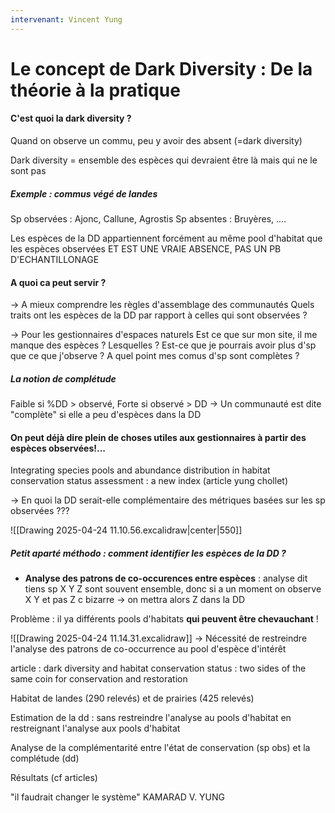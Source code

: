 ```yaml
---
intervenant: Vincent Yung
---
```

# Le concept de Dark Diversity : De la théorie à la pratique

#### C'est quoi la dark diversity ?

Quand on observe un commu, peu y avoir des absent (=dark diversity)

Dark diversity = ensemble des espèces qui devraient être là mais qui ne le sont pas

##### Exemple : commus végé de landes

Sp observées : Ajonc, Callune, Agrostis
Sp absentes : Bruyères, .... 


Les espèces de la DD appartiennent forcément au même pool d'habitat que les espèces observées
ET EST UNE VRAIE ABSENCE, PAS UN PB D'ECHANTILLONAGE

#### A quoi ca peut servir ?

→ A mieux comprendre les règles d'assemblage des communautés
Quels traits ont les espèces de la DD par rapport à celles qui sont observées ?

→ Pour les gestionnaires d'espaces naturels
Est ce que sur mon site, il me manque des espèces ? Lesquelles ?
Est-ce que je pourrais avoir plus d'sp que ce que j'observe ?
A quel point mes comus d'sp sont complètes ?

##### La notion de complétude

Faible si %DD > observé, Forte si observé > DD
→ Un communauté est dite "complète" si elle a peu d'espèces dans la DD

#### On peut déjà dire plein de choses utiles aux gestionnaires à partir des espèces observées!...

Integrating species pools and abundance distribution in habitat conservation status assessment : a new index (article yung chollet)

→ En quoi la DD serait-elle complémentaire des métriques basées sur les sp observées ???

![[Drawing 2025-04-24 11.10.56.excalidraw|center|550]]

##### Petit aparté méthodo : comment identifier les espèces de la DD ?

- **Analyse des patrons de co-occurences entre espèces** : analyse dit tiens sp X Y Z sont souvent ensemble, donc si a un moment on observe X Y et pas Z c  bizarre → on mettra alors Z dans la DD


Problème : il ya différents pools d'habitats **qui peuvent être chevauchant** !

![[Drawing 2025-04-24 11.14.31.excalidraw]]
→ Nécessité de restreindre l'analyse des patrons de co-occurrence au pool d'espèce d'intérêt


article : dark diversity and habitat conservation status : two sides of the same coin for conservation and restoration

Habitat de landes (290 relevés) et de prairies (425 relevés)

Estimation de la dd : 
sans restreindre l'analyse au pools d'habitat
en restreignant l'analyse aux pools d'habitat

Analyse de la complémentarité entre l'état de conservation (sp obs) et la complétude (dd)


Résultats (cf articles)

"il faudrait changer le système" KAMARAD V. YUNG

